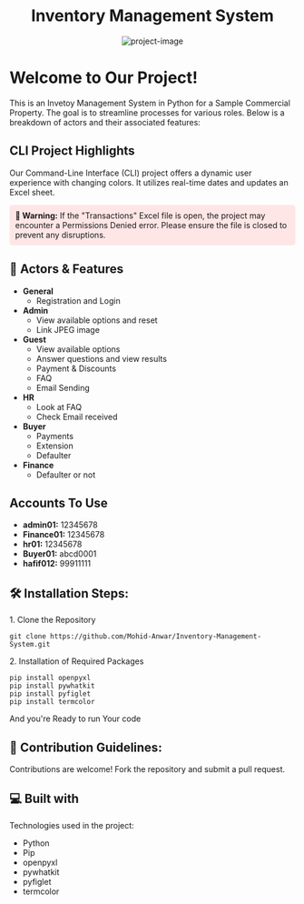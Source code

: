 <h1 align="center" id="title">Inventory Management System</h1>

<p align="center"><img src="https://socialify.git.ci/Mohid-Anwar/Inventory-Management-System/image?description=1&amp;font=Jost&amp;language=1&amp;name=1&amp;owner=1&amp;pattern=Brick%20Wall&amp;theme=Auto" alt="project-image"></p>


<h1>Welcome to Our Project!</h1>

<p id="description">This is an Invetoy Management System in Python for a Sample Commercial Property. The goal is to streamline processes for various roles. Below is a breakdown of actors and their associated features:</p>

<h2>CLI Project Highlights</h2>
<p>Our Command-Line Interface (CLI) project offers a dynamic user experience with changing colors. It utilizes real-time dates and updates an Excel sheet.</p>

<div style="background-color: #ffe6e6; padding: 10px; border-radius: 5px;">
  <strong>🚨 Warning:</strong> If the "Transactions" Excel file is open, the project may encounter a Permissions Denied error. Please ensure the file is closed to prevent any disruptions.
</div>
<h2>🌟 Actors & Features</h2>
<ul>
  <li><strong>General</strong>
    <ul>
      <li>Registration and Login</li>
    </ul>
  </li>
  <li><strong>Admin</strong>
    <ul>
      <li>View available options and reset</li>
      <li>Link JPEG image</li>
    </ul>
  </li>
  <li><strong>Guest</strong>
    <ul>
      <li>View available options</li>
      <li>Answer questions and view results</li>
      <li>Payment & Discounts</li>
      <li>FAQ</li>
      <li>Email Sending</li>
    </ul>
  </li>
  <li><strong>HR</strong>
    <ul>
      <li>Look at FAQ</li>
      <li>Check Email received</li>
    </ul>
  </li>
  <li><strong>Buyer</strong>
    <ul>
      <li>Payments</li>
      <li>Extension</li>
      <li>Defaulter</li>
    </ul>
  </li>
  <li><strong>Finance</strong>
    <ul>
      <li>Defaulter or not</li>
    </ul>
  </li>
</ul>

<h2>Accounts To Use</h2>
<ul>
  <li><strong>admin01:</strong> 12345678</li>
  <li><strong>Finance01:</strong> 12345678</li>
  <li><strong>hr01:</strong> 12345678</li>
  <li><strong>Buyer01:</strong> abcd0001</li>
  <li><strong>hafif012:</strong> 99911111</li>
</ul>

<h2>🛠️ Installation Steps:</h2>

<p>1. Clone the Repository</p>

```
git clone https://github.com/Mohid-Anwar/Inventory-Management-System.git
```


<p>2. Installation of Required Packages</p>

```
pip install openpyxl
pip install pywhatkit
pip install pyfiglet
pip install termcolor
```
And you're Ready to run Your code
<h2>🍰 Contribution Guidelines:</h2>

Contributions are welcome! Fork the repository and submit a pull request.
  
<h2>💻 Built with</h2>

Technologies used in the project:

*   Python
*   Pip
*   openpyxl
*   pywhatkit
*   pyfiglet
*   termcolor
